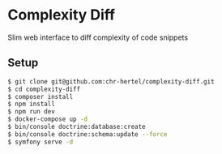 Complexity Diff
===============

Slim web interface to diff complexity of code snippets

Setup
-----

```bash
$ git clone git@github.com:chr-hertel/complexity-diff.git
$ cd complexity-diff
$ composer install
$ npm install
$ npm run dev
$ docker-compose up -d
$ bin/console doctrine:database:create
$ bin/console doctrine:schema:update --force
$ symfony serve -d
```
